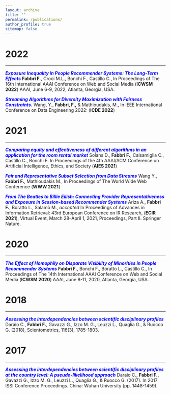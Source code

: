 ```yaml
---
layout: archive
title: ""
permalink: /publications/
author_profile: true
sitemap: false
---
```



2022
===
***


**<span style="color:blue">*Exposure Inequality in People Recommender Systems: The Long-Term Effects*</span>** **Fabbri F.**, Croci M.L., Bonchi F., Castillo C., In Proceedings of The 16th International AAAI Conference on Web and Social Media (**ICWSM 2022**) AAAI, June 6-9, 2022, Atlanta, Georgia, USA.



**<span style="color:blue">*Streaming Algorithms for Diversity Maximization with Fairness Constraints.*</span>** Wang, Y., **Fabbri, F.,** & Mathioudakis, M., In IEEE International Conference on Data Engineering 2022: (**ICDE 2022**) <a href="https://arxiv.org/pdf/2010.04412.pdf"><i class="fas fa-file-pdf"></i></a>


2021
===
***

**<span style="color:blue">*Comparing equity and effectiveness of different algorithms in an application for the room rental market*</span>** Solans D., **Fabbri F.**, Calsamiglia C., Castillo C., Bonchi F. In Proceedings of the 4th AAAI/ACM Conference on Artificial Intelligence, Ethics, and Society (**AIES 2021**) <a href="https://frafabbri.github.io/files/AIES2021.pdf"><i class="fas fa-file-pdf"></i></a>


**<span style="color:blue">*Fair and Representative Subset Selection from Data Streams*</span>** Wang Y., **Fabbri F.**, Mathioudakis M., In Proceedings of The World Wide Web Conference (**WWW 2021**) <a href="https://arxiv.org/pdf/2010.04412.pdf"><i class="fas fa-file-pdf"></i></a>

**<span style="color:blue">*From The Beatles to Billie Eilish: Connecting Provider Representativeness and Exposure in Session-based Recommender Systems*</span>**  Ariza A., **Fabbri F.**, Boratto L., Salamò M., *accepted* In Proceedings of Advances in Information Retrieval: 43rd European Conference on IR Research, (**ECIR 2021**), Virtual Event, March 28–April 1, 2021, Proceedings, Part II. Springer Nature. <a href="https://frafabbri.github.io/files/ecir2021.pdf"><i class="fas fa-file-pdf"></i></a>


2020
===
***

**<span style="color:blue">*The Effect of Homophily on Disparate Visibility of Minorities in People Recommender Systems*</span>** **Fabbri F.**, Bonchi F., Boratto L., Castillo C., In Proceedings of The 14th International AAAI Conference on Web and Social Media (**ICWSM 2020**) AAAI, June 8-11, 2020, Atlanta, Georgia, USA. <a href="https://frafabbri.github.io/files/icwsm20FabbriF.pdf"><i class="fas fa-file-pdf"></i></a>

2018
===
***
**<span style="color:blue">*Assessing the interdependencies between scientific disciplinary profiles*</span>**  Daraio C., **Fabbri F.**, Gavazzi G., Izzo M. G., Leuzzi L., Quaglia G., & Ruocco G. (2018), Scientometrics, 116(3), 1785-1803.

2017
===
***
**<span style="color:blue">*Assessing the interdependencies between scientific disciplinary profiles at the country level: A pseudo-likelihood approach*</span>** Daraio C., **Fabbri F.**, Gavazzi G., Izzo M. G., Leuzzi L., Quaglia G., & Ruocco G. (2017). In 2017 ISSI Conference Proceedings. China: Wuhan University (pp. 1448-1459).
